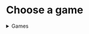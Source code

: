 # Choose a game

<details>
  <summary>Games</summary>

  <a href="https://felpzsouls.github.io/webapps/games/flappy-bird/">Flappy Bird</a><br>
  <a href="https://felpzsouls.github.io/webapps/games/2048/">2048</a><br>
  <a href="https://felpzsouls.github.io/webapps/games/dino-run/">Dino run</a>
</details>
